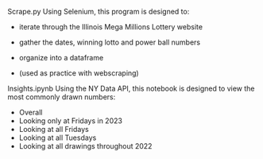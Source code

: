 Scrape.py
Using Selenium, this program is designed to:
- iterate through the Illinois Mega Millions Lottery website
- gather the dates, winning lotto and power ball numbers
- organize into a dataframe
  
- (used as practice with webscraping)


Insights.ipynb
Using the NY Data API, this notebook is designed to view the most commonly drawn numbers:
- Overall
- Looking only at Fridays in 2023
- Looking at all Fridays
- Looking at all Tuesdays
- Looking at all drawings throughout 2022

